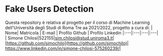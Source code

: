# Fake Users Detection
Questa repository è relativa al progetto per il corso di Machine Learning dell'Università degli Studi di Roma Tre aa 2021/2022, progetto a cura di:
| Nome| Matricola | E-mail | Profilo Github | Profilo Linkedin
|:---|:---|:---|:---|
| Simone Chilosi|522155|sim.chilosi@stud.uniroma3.it|[https://github.com/simochilo](https://github.com/simochilo)| https://www.linkedin.com/in/simone-chilosi-575260239/|
